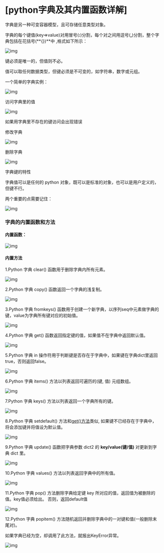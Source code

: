 # [python字典及其内置函数详解]

字典是另一种可变容器模型，且可存储任意类型对象。

字典的每个键值(key=>value)对用冒号(**:**)分割，每个对之间用逗号(**,**)分割，整个字典包括在花括号(**{})**中 ,格式如下所示：

![img](https://images2018.cnblogs.com/blog/1240023/201807/1240023-20180710212651094-957452138.png)

键必须是唯一的，但值则不必。

值可以取任何数据类型，但键必须是不可变的，如字符串，数字或元组。

一个简单的字典实例：

![img](https://images2018.cnblogs.com/blog/1240023/201807/1240023-20180710212756305-1217637424.png)

访问字典里的值

![img](https://images2018.cnblogs.com/blog/1240023/201807/1240023-20180710212838807-710537882.png)

如果用字典里不存在的键访问会出现错误

修改字典

![img](https://images2018.cnblogs.com/blog/1240023/201807/1240023-20180710212959716-1322553069.png)

删除字典

![img](https://images2018.cnblogs.com/blog/1240023/201807/1240023-20180710213033011-39279197.png)

字典键的特性

字典值可以是任何的 python 对象，既可以是标准的对象，也可以是用户定义的，但键不行。

两个重要的点需要记住：

![img](https://images2018.cnblogs.com/blog/1240023/201807/1240023-20180710213132129-378438009.png)

### 字典的内置函数和方法

#### 内置函数：

![img](https://images2018.cnblogs.com/blog/1240023/201807/1240023-20180710213255673-1609837291.png)

#### 内置方法

1.Python 字典 clear() 函数用于删除字典内所有元素。

![img](https://images2018.cnblogs.com/blog/1240023/201807/1240023-20180710213407884-625645995.png)

2.Python 字典 copy() 函数返回一个字典的浅复制。

![img](https://images2018.cnblogs.com/blog/1240023/201807/1240023-20180710213449093-1807854146.png)

3.Python 字典 fromkeys() 函数用于创建一个新字典，以序列seq中元素做字典的键，value为字典所有键对应的初始值。

![img](https://images2018.cnblogs.com/blog/1240023/201807/1240023-20180710213526803-1967709738.png)

4.Python 字典 get() 函数返回指定键的值，如果值不在字典中返回默认值。

![img](https://images2018.cnblogs.com/blog/1240023/201807/1240023-20180710213605798-1142672209.png)

5.Python 字典 in 操作符用于判断键是否存在于字典中，如果键在字典dict里返回true，否则返回false。

![img](https://images2018.cnblogs.com/blog/1240023/201807/1240023-20180710213637347-1856271250.png)

6.Python 字典 items() 方法以列表返回可遍历的(键, 值) 元组数组。

![img](https://images2018.cnblogs.com/blog/1240023/201807/1240023-20180710213715012-1571953966.png)

7.Python 字典 keys() 方法以列表返回一个字典所有的键。

![img](https://images2018.cnblogs.com/blog/1240023/201807/1240023-20180710213747350-959419563.png)

8.Python 字典 setdefault() 方法和[get()方法](http://www.runoob.com/python3/python3-att-dictionary-get.html)类似, 如果键不已经存在于字典中，将会添加键并将值设为默认值。

![img](https://images2018.cnblogs.com/blog/1240023/201807/1240023-20180710213824030-813618746.png)

9.Python 字典 update() 函数把字典参数 dict2 的 **key/value(键/值)** 对更新到字典 dict 里。

![img](https://images2018.cnblogs.com/blog/1240023/201807/1240023-20180710213853444-251213080.png)

10.Python 字典 values() 方法以列表返回字典中的所有值。

![img](https://images2018.cnblogs.com/blog/1240023/201807/1240023-20180710213932660-765660633.png)

11.Python 字典 pop() 方法删除字典给定键 key 所对应的值，返回值为被删除的值。key值必须给出。 否则，返回default值

![img](https://images2018.cnblogs.com/blog/1240023/201807/1240023-20180710214004749-1203842739.png)

12.Python 字典 popitem() 方法随机返回并删除字典中的一对键和值(一般删除末尾对)。

如果字典已经为空，却调用了此方法，就报出KeyError异常。

![img](https://images2018.cnblogs.com/blog/1240023/201807/1240023-20180710214036683-13943043.png)

 

 
